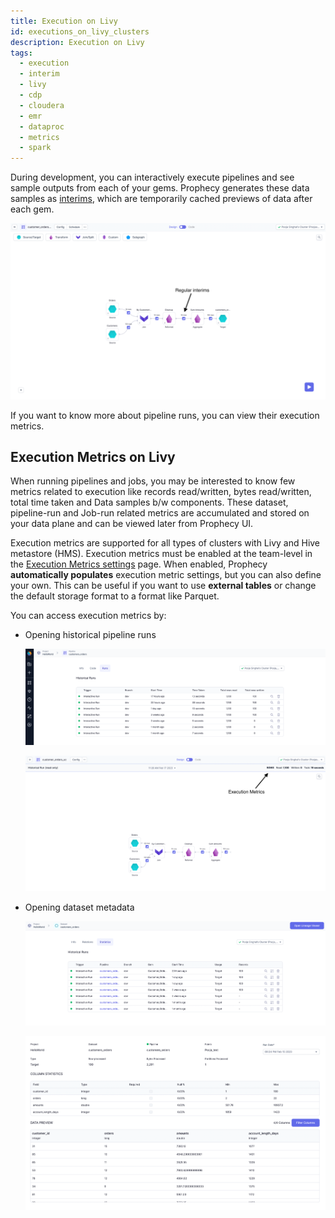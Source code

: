 ```yaml
---
title: Execution on Livy
id: executions_on_livy_clusters
description: Execution on Livy
tags:
  - execution
  - interim
  - livy
  - cdp
  - cloudera
  - emr
  - dataproc
  - metrics
  - spark
---
```


During development, you can interactively execute pipelines and see sample outputs from each of your gems. Prophecy generates these data samples as [interims](docs/Spark/execution/interactive-execution.md#interims), which are temporarily cached previews of data after each gem.

![Regular Interims](img/SingleModeInterims.png)

If you want to know more about pipeline runs, you can view their execution metrics.

## Execution Metrics on Livy

When running pipelines and jobs, you may be interested to know few metrics related to execution like records
read/written, bytes read/written, total time taken and Data samples b/w components. These dataset, pipeline-run and
Job-run related metrics are accumulated and stored on your data plane and can be viewed later from Prophecy UI.

Execution metrics are supported for all types of clusters with Livy and Hive metastore (HMS). Execution metrics must be enabled at the team-level in the [Execution Metrics settings](./execution-metrics#team-level-access-control) page. When enabled, Prophecy **automatically populates** execution metric settings, but you can also define your own. This can be useful if you want to use **external tables** or change the default storage format to a format like Parquet.

You can access execution metrics by:

- Opening historical pipeline runs

  ![Pipeline execution metrics](img/execution-metrics-pipeline.png)

  ![Execution metrics](img/ExecutionMetrics.png)

- Opening dataset metadata

  ![Dataset metrics](img/execution-metrcis-dataset1.png)

  ![Dataset statistics](img/dataset-statistics.png)
